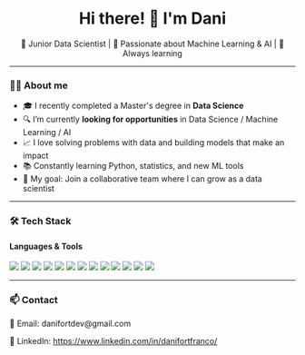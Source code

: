 <h1 align="center">Hi there! 👋 I'm Dani</h1>

<p align="center">
  🚀 Junior Data Scientist | 🧠 Passionate about Machine Learning & AI | 🌱 Always learning
</p>

---

### 👨‍💻 About me

- 🎓 I recently completed a Master's degree in **Data Science**
- 🔍 I’m currently **looking for opportunities** in Data Science / Machine Learning / AI
- 📈 I love solving problems with data and building models that make an impact
- 📚 Constantly learning Python, statistics, and new ML tools
- 🎯 My goal: Join a collaborative team where I can grow as a data scientist

---

### 🛠️ Tech Stack

#### Languages & Tools

<p align="left">
  <img src="https://img.shields.io/badge/Python-3776AB?style=for-the-badge&logo=python&logoColor=white" />
  <img src="https://img.shields.io/badge/Pandas-150458?style=for-the-badge&logo=pandas&logoColor=white" />
  <img src="https://img.shields.io/badge/Numpy-013243?style=for-the-badge&logo=numpy&logoColor=white" />
  <img src="https://img.shields.io/badge/Scikit--learn-F7931E?style=for-the-badge&logo=scikit-learn&logoColor=white" />
  <img src="https://img.shields.io/badge/Matplotlib-11557C?style=for-the-badge&logo=matplotlib&logoColor=white" />
  <img src="https://img.shields.io/badge/TensorFlow-FF6F00?style=for-the-badge&logo=tensorflow&logoColor=white" />
  <img src="https://img.shields.io/badge/OpenCV-5C3EE8?style=for-the-badge&logo=opencv&logoColor=white" />
  <img src="https://img.shields.io/badge/SQL-336791?style=for-the-badge&logo=postgresql&logoColor=white" />
  <img src="https://img.shields.io/badge/MongoDB-47A248?style=for-the-badge&logo=mongodb&logoColor=white" />
  <img src="https://img.shields.io/badge/Excel-217346?style=for-the-badge&logo=microsoft-excel&logoColor=white" />
  <img src="https://img.shields.io/badge/Unity-000000?style=for-the-badge&logo=unity&logoColor=white" />
  <img src="https://img.shields.io/badge/Unreal-Engine-313131?style=for-the-badge&logo=unrealengine&logoColor=white" />
  <img src="https://img.shields.io/badge/GitHub-181717?style=for-the-badge&logo=github&logoColor=white" />
</p>

---

### 📫 Contact

<p>
  📧 Email: danifortdev@gmail.com
  
  💼 LinkedIn: https://www.linkedin.com/in/danifortfranco/
</p>
